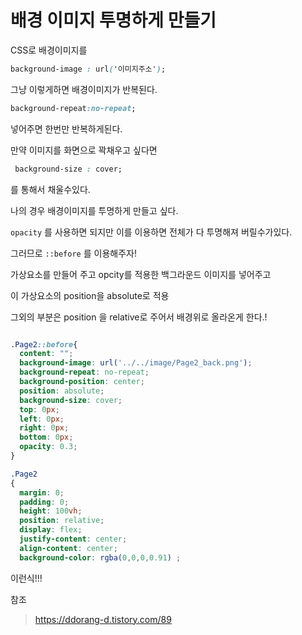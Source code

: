 # 배경 이미지 투명하게 만들기

CSS로 배경이미지를 

```css
background-image : url('이미지주소');
```



그냥 이렇게하면 배경이미지가 반복된다.



```css
background-repeat:no-repeat;
```

넣어주면 한번만 반복하게된다.



만약 이미지를 화면으로 꽉채우고 싶다면

```css
 background-size : cover;
```

를 통해서 채울수있다.





나의 경우 배경이미지를 투명하게 만들고 싶다.

`opacity` 를 사용하면 되지만 이를 이용하면 전체가 다 투명해져 버릴수가있다.

그러므로 `::before` 를 이용해주자!

가상요소를 만들어 주고 opcity를 적용한 백그라운드 이미지를 넣어주고

이 가상요소의 position을 absolute로 적용

그외의 부분은 position 을 relative로 주어서 배경위로 올라온게 한다.!

```css

.Page2::before{
  content: "";
  background-image: url('../../image/Page2_back.png');
  background-repeat: no-repeat;
  background-position: center;
  position: absolute;
  background-size: cover;
  top: 0px;
  left: 0px;
  right: 0px;
  bottom: 0px;
  opacity: 0.3; 
}

.Page2
{
  margin: 0;
  padding: 0;
  height: 100vh;
  position: relative;
  display: flex;
  justify-content: center;
  align-content: center;
  background-color: rgba(0,0,0,0.91) ;
```

이런식!!!



참조

> https://ddorang-d.tistory.com/89